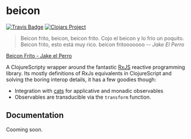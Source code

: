# beicon #

[![Travis Badge](https://img.shields.io/travis/funcool/beicon/master.svg)](https://travis-ci.org/funcool/beicon "Travis Badge")
[![Clojars Project](http://clojars.org/funcool/beicon/latest-version.svg)](http://clojars.org/funcool/beicon)

<blockquote>
Beicon frito,
beicon,
beicon frito.
Cojo el beicon
y lo frío
un poquito.
Beicon frito,
esto está muy rico.
beicon fritooooooo
-- <cite>Jake El Perro</cite>
</blockquote>

<a href="https://www.youtube.com/watch?v=l4HBq452_W8">Beicon Frito - Jake el Perro</a>

A ClojureScripty wrapper around the fantastic [RxJS](https://github.com/Reactive-Extensions/RxJS) reactive programming library.
Its mostly definitions of RxJs equivalents in ClojureScript and solving the boring
interop details, it has a few goodies though:

- Integration with [cats](https://github.com/funcool/cats) for applicative and
  monadic observables
- Observables are transducible via the `transform` function.


## Documentation ##

Cooming soon.
